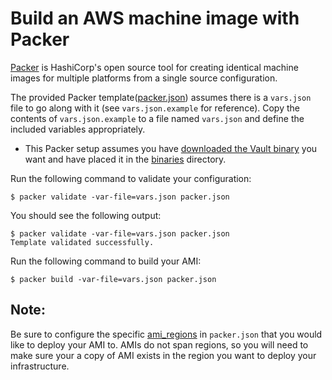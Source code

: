 # Build an AWS machine image with Packer

[Packer](https://www.packer.io/intro/index.html) is HashiCorp's open source tool
for creating identical machine images for multiple platforms from a single
source configuration.

The provided Packer template([packer.json](packer.json)) assumes there is a
`vars.json` file to go along with it (see `vars.json.example` for reference).
Copy the contents of `vars.json.example` to a file named `vars.json` and define
the included variables appropriately.
- This Packer setup assumes you have [downloaded the Vault
  binary](https://www.vaultproject.io/downloads) you want and have placed it in
  the [binaries](binaries) directory.

Run the following command to validate your configuration:

```shell
$ packer validate -var-file=vars.json packer.json
```

You should see the following output:

```shell
$ packer validate -var-file=vars.json packer.json
Template validated successfully.
```

Run the following command to build your AMI:

```shell
$ packer build -var-file=vars.json packer.json
```

## Note:
Be sure to configure the specific
[ami_regions](https://www.packer.io/docs/builders/amazon-ebs.html#ami_regions)
in `packer.json` that you would like to deploy your AMI to. AMIs do not span
regions, so you will need to make sure your a copy of AMI exists in the region
you want to deploy your infrastructure.
